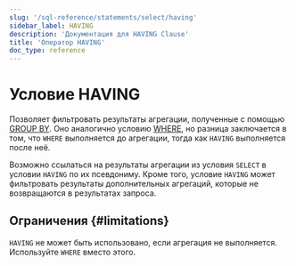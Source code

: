 ```yaml
---
slug: '/sql-reference/statements/select/having'
sidebar_label: HAVING
description: 'Документация для HAVING Clause'
title: 'Оператор HAVING'
doc_type: reference
---
```

# Условие HAVING

Позволяет фильтровать результаты агрегации, полученные с помощью [GROUP BY](/sql-reference/statements/select/group-by). Оно аналогично условию [WHERE](../../../sql-reference/statements/select/where.md), но разница заключается в том, что `WHERE` выполняется до агрегации, тогда как `HAVING` выполняется после неё.

Возможно ссылаться на результаты агрегации из условия `SELECT` в условии `HAVING` по их псевдониму. Кроме того, условие `HAVING` может фильтровать результаты дополнительных агрегаций, которые не возвращаются в результатах запроса.

## Ограничения {#limitations}

`HAVING` не может быть использовано, если агрегация не выполняется. Используйте `WHERE` вместо этого.